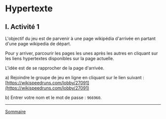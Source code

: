 # Hypertexte

## I. Activité 1

L'objectif du jeu est de parvenir à une page wikipédia d'arrivée en partant d'une page wikipedia de départ. 

Pour y arriver, parcourir les pages les unes après les autres en cliquant sur les liens hypertextes disponibles sur la page actuelle.

L'idée est de se rapprocher de la page d'arrivée.

a) Rejoindre le groupe de jeu en ligne en cliquant sur le lien suivant : [https://wikispeedruns.com/lobby/27091](https://wikispeedruns.com/lobby/27091)

b) Entrer votre nom et le mot de passe : `966960`.

________________

[Sommaire](./../README.md)
